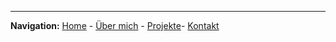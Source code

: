

___

**Navigation:** [Home](/) - [Über mich](/about.md) - [Projekte](/projects.md)- [Kontakt](/contact.md)
